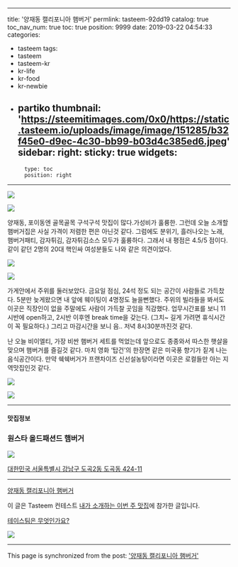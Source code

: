 
---
title: '양재동 캘리포니아 햄버거'
permlink: tasteem-92dd19
catalog: true
toc_nav_num: true
toc: true
position: 9999
date: 2019-03-22 04:54:33
categories:
- tasteem
tags:
- tasteem
- tasteem-kr
- kr-life
- kr-food
- kr-newbie
- partiko
thumbnail: 'https://steemitimages.com/0x0/https://static.tasteem.io/uploads/image/image/151285/b32f45e0-d9ec-4c30-bb99-b03d4c385ed6.jpeg'
sidebar:
    right:
        sticky: true
widgets:
    -
        type: toc
        position: right
---



![](https://steemitimages.com/0x0/https://static.tasteem.io/uploads/image/image/151285/b32f45e0-d9ec-4c30-bb99-b03d4c385ed6.jpeg)

![](https://steemitimages.com/0x0/https://static.tasteem.io/uploads/image/image/151284/b32f45e0-d9ec-4c30-bb99-b03d4c385ed6.jpeg)

양재동, 포이동엔 골목골목 구석구석 맛집이 많다.가성비가 훌륭한. 그런데 오늘 소개할 햄버거집은 사실 가격이 저렴한 편은 아닌것 같다. 그럼에도 분위기, 흘러나오는 노래, 햄버거패티, 감자튀김, 감자튀김소스 모두가 훌륭하다. 그래서 내 평점은 4.5/5 점이다. 같이 같던 2명의 20대 핵인싸 여성분들도 나와 같은 의견이었다.

![](https://steemitimages.com/0x0/https://static.tasteem.io/uploads/image/image/151286/b32f45e0-d9ec-4c30-bb99-b03d4c385ed6.jpeg)

![](https://steemitimages.com/0x0/https://static.tasteem.io/uploads/image/image/151287/b32f45e0-d9ec-4c30-bb99-b03d4c385ed6.jpeg)

가게안에서 주위를 둘러보았다. 금요일 점심, 24석 정도 되는 공간이 사람들로 가득찼다. 5분만 늦게왔으면 내 앞에 웨이팅이 4명정도 늘을뻔했다. 주위의 빌라들을 봐서도 이곳은 직장인이 없을 주말에도 사람이 가득찰 곳임을 직감했다. 업무시간표를 보니 11시반에 open하고, 2시반 이후엔 break time을 갖는다. (그치~ 길게 가려면 휴식시간이 꼭 필요하다.) 그리고 마감시간을 보니 음.. 저녁 8시30분까진것 같다.

난 오늘 비이엘티, 가장 비싼 햄버거 세트를 먹었는데 앞으로도 종종와서 따스한 햇살을 맞으며 햄버거를 즐길것 같다. 마치 영화 ‘탑건’의 한장면 같은 미국풍 향기가 짙게 나는 음식공간이다. 만약 쉑쉑버거가 프랜차이즈 신선설농탕이라면 이곳은 로컬들만 아는 지역맛집인것 같다.

![](https://steemitimages.com/0x0/https://static.tasteem.io/uploads/image/image/151290/b32f45e0-d9ec-4c30-bb99-b03d4c385ed6.jpeg)

![](https://steemitimages.com/0x0/https://static.tasteem.io/uploads/image/image/151288/b32f45e0-d9ec-4c30-bb99-b03d4c385ed6.jpeg)

---

#### 맛집정보

### 원스타 올드패션드 햄버거

![](https://steemitimages.com/0x0/https://static.tasteem.io/images/steem/1Crowns.png)

[대한민국 서울특별시 강남구 도곡2동 도곡동 424-11](https://kr.tasteem.io/post/30237#map)

---

[양재동 캘리포니아 햄버거](https://kr.tasteem.io/post/30237)

이 글은 Tasteem 컨테스트
[내가 소개하는  이번 주 맛집](https://kr.tasteem.io/event/362)에 참가한 글입니다.

[테이스팀은 무엇인가요?](https://kr.tasteem.io/about)

[![](https://steemitimages.com/0x0/https://static.tasteem.io/images/tasteem_banner_v3.png)](https://kr.tasteem.io)

- - -

This page is synchronized from the post: ['양재동 캘리포니아 햄버거'](https://steemit.com/@coreabeforekorea/tasteem-92dd19)
